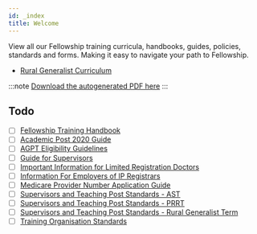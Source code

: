 ```yaml
---
id: _index
title: Welcome
---
```


View all our Fellowship training curricula, handbooks, guides, policies, standards and forms. Making it easy to navigate your path to Fellowship.

- [Rural Generalist Curriculum](/rural-generalist/introduction)

:::note
[Download the autogenerated PDF here](/generated.pdf)
:::

## Todo

- [ ] [Fellowship Training Handbook](/)
- [ ] [Academic Post 2020 Guide]()
- [ ] [AGPT Eligibility Guidelines]()
- [ ] [Guide for Supervisors]()
- [ ] [Important Information for Limited Registration Doctors](/)
- [ ] [Information For Employers of IP Registrars](/)
- [ ] [Medicare Provider Number Application Guide](/)
- [ ] [Supervisors and Teaching Post Standards - AST](/)
- [ ] [Supervisors and Teaching Post Standards - PRRT](/)
- [ ] [Supervisors and Teaching Post Standards - Rural Generalist Term](/)
- [ ] [Training Organisation Standards](/)